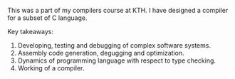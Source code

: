 This was a part of my compilers course at KTH. I have designed a compiler for a subset of C language. 

Key takeaways:

1. Developing, testing and debugging of complex software systems.
2. Assembly code generation, degugging and optimization.
3. Dynamics of programming language with respect to type checking.
4. Working of a compiler.
